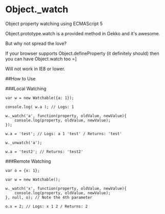 Object._watch
============

Object property watching using ECMAScript 5


Object.prototype.watch is a provided method in Gekko and it's awesome.

But why not spread the love?

If your browser supports Object.defineProperty (it definitely should) then you can have Object.watch too =]

Will not work in IE8 or lower.

##How to Use

###Local Watching
```
var w = new Watchable({a: 1});

console.log( w.a ); // Logs: 1

w._watch('a', function(property, oldValue, newValue){
    console.log(property, oldValue, newValue);
});

w.a = 'test'; // Logs: a 1 'test' / Returns: 'test'

w._unwatch('a');

w.a = 'test2'; // Returns: 'test2'

```

###Remote Watching
```
var o = {x: 1};

var w = new Watchable();

w._watch('x', function(property, oldValue, newValue){
    console.log(property, oldValue, newValue);
}, null, o); // Note the 4th parameter

o.x = 2; // Logs: x 1 2 / Returns: 2
```
